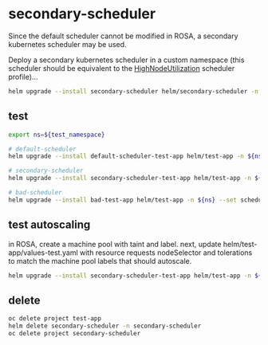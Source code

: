 # secondary-scheduler

Since the default scheduler cannot be modified in ROSA, a secondary kubernetes scheduler may be used.

Deploy a secondary kubernetes scheduler in a custom namespace (this scheduler should be equivalent to the [HighNodeUtilization](https://docs.openshift.com/container-platform/4.12/nodes/scheduling/nodes-scheduler-profiles.html#nodes-scheduler-profiles-about_nodes-scheduler-profiles) scheduler profile)...

```sh
helm upgrade --install secondary-scheduler helm/secondary-scheduler -n secondary-scheduler --create-namespace
```

## test

```sh
export ns=${test_namespace}

# default-scheduler
helm upgrade --install default-scheduler-test-app helm/test-app -n ${ns} --create-namespace

# secondary-scheduler
helm upgrade --install secondary-scheduler-test-app helm/test-app -n ${ns} --set schedulerName=secondary-scheduler --create-namespace

# bad-scheduler
helm upgrade --install bad-test-app helm/test-app -n ${ns} --set schedulerName=bad-scheduler --create-namespace
```

## test autoscaling

in ROSA, create a machine pool with taint and label. next, update helm/test-app/values-test.yaml with resource requests nodeSelector and tolerations to match the machine pool labels that should autoscale.

```sh
helm upgrade --install secondary-scheduler-test-app helm/test-app -n ${ns} --set schedulerName=secondary-scheduler --set replicaCount=0 -f helm/test-app/values-test.yaml --create-namespace
```

## delete

```sh
oc delete project test-app
helm delete secondary-scheduler -n secondary-scheduler
oc delete project secondary-scheduler
```
